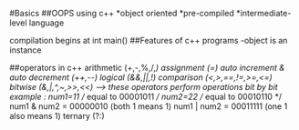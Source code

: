 #Basics
##OOPS using c++
*object oriented
*pre-compiled
*intermediate-level language

compilation begins at int main()
##Features of c++ programs
-object is an instance

##operators in c++
arithmetic (+,-,%,/,*)
assignment (=)
auto increment & auto decrement (++,--)
logical (&&,||,!)
comparison (<,>,==,!=,>=,<=)
bitwise (&,|,^,~,>>,<<) --> these operators perform operations bit by bit
    example : num1=11 /* equal to 00001011 */
              num2=22 /* equal to 00010110 */
              num1 & num2 =  00000010  (both 1 means 1)
              num1 | num2 =  00011111  (one 1 also means 1)
ternary (?:)